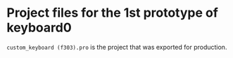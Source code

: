 # Project files for the 1st prototype of keyboard0

`custom_keyboard (f303).pro` is the project that was exported for production. 